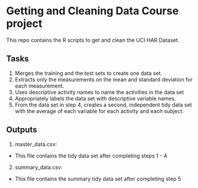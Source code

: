 # Getting and Cleaning Data Course project

This repo contains the R scripts to get and clean the UCI HAR Dataset. 

## Tasks

1. Merges the training and the test sets to create one data set.
2. Extracts only the measurements on the mean and standard deviation for each measurement.
3. Uses descriptive activity names to name the activities in the data set
4. Appropriately labels the data set with descriptive variable names.
5. From the data set in step 4, creates a second, independent tidy data set with the average of each variable for each activity and each subject.

## Outputs

1. master_data.csv: 
- This file contains the tidy data set after completing steps 1 - 4

2. summary_data.csv:
- This file contains the summary tidy data set after completing step 5
